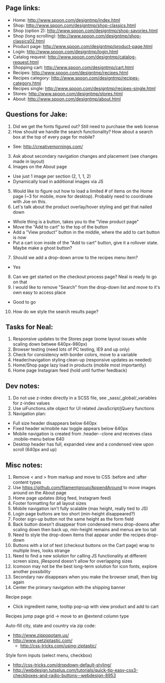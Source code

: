 Page links:
-----------

 - Home: http://www.spoon.com/designtmp/index.html
 - Shop: http://www.spoon.com/designtmp/shop-classics.html
 - Shop (option 2): http://www.spoon.com/designtmp/shop-savories.html
 - Shop (long scrolling): http://www.spoon.com/designtmp/shop-classics02.html
 - Product page: http://www.spoon.com/designtmp/product-page.html
 - Login: http://www.spoon.com/designtmp/login.html
 - Catalog request: http://www.spoon.com/designtmp/catalog-request.html
 - Shopping cart: http://www.spoon.com/designtmp/cart.html
 - Recipes: http://www.spoon.com/designtmp/recipes.html
 - Recipes category: http://www.spoon.com/designtmp/recipes-category.html
 - Recipes single: http://www.spoon.com/designtmp/recipes-single.html
 - Stores: http://www.spoon.com/designtmp/stores.html
 - About: http://www.spoon.com/designtmp/about.html


Questions for Jake:
-------------------

1. Did we get the fonts figured out? Still need to purchase the web license
2. How should we handle the search functionality? How about a search box at the top of every page for mobile?
 - See: http://creativemornings.com/
3. Ask about secondary navigation changes and placement (see changes made in layout)
4. Images on the About page
 - Use just 1 image per section (2, 1, 1, 2)
 - Dynamically load in additional images via JS
5. Would like to figure out how to load a limited # of items on the Home page (~3 for mobile, more for desktop). Probably need to coordinate with Joe on this.
6. Let's talk about the product overlay/hover styling and get that nailed down
 - Whole thing is a button, takes you to the "View product page"
 - Move the "Add to cart" to the top of the button
 - Add a "View product" button in the middle, where the add to cart button is now
 - Put a cart icon inside of the "Add to cart" button, give it a rollover state. Maybe make a ghost button?
7. Should we add a drop-down arrow to the recipes menu item?
 - Yes
8. Can we get started on the checkout process page? Neal is ready to go on that
9. I would like to remove "Search" from the drop-down list and move to it's own easy to access place
 - Good to go
10. How do we style the search results page?


Tasks for Neal:
---------------

1. Responsive updates to the Stores page (some layout issues while scaling down betwee 640px-980px)
2. Browser testing (need lots of PC testing, IE9 and up only)
3. Check for consistency with border colors, move to a variable
4. Header/navigation styling clean-up (responsive updates as needed)
5. Home/Shop page lazy load in products (mobile most importantly)
6. Home page Instagram feed (hold until further feedback)


Dev notes:
----------

1. Do not use z-index directly in a SCSS file, see _sass/_global/_variables for z-index values
2. Use uiFunctions.site object for UI related JavaScript/jQuery functions
3. Navigation plan:
 - Full size header disappears below 640px
 - Fixed header w/mobile nav toggle appears below 640px
 - Mobile navigation is created from .header--clone and receives class .mobile-menu below 640
 - Desktop header has full, expanded view and a condensed view upon scroll (640px and up)


Misc notes:
-----------

1. Remove < and > from markup and move to CSS :before and :after content types
2. Use https://github.com/filamentgroup/AppendAround to move images around on the About page
3. Home page updates (blog feed, Instagram feed)
4. Footer formatting for all layout sizes
5. Mobile navigation isn't fully scalable (max height, really tied to JS)
6. Login page buttons are too short (min-height disappeared?)
7. Footer sign-up button not the same height as the form field
8. Back button doesn't disappear from condensed menu drop-downs after scaling down then back up, min-height remains and menus are too tall
9. Need to style the drop-down items that appear under the recipes drop-down
10. Buttons with a lot of text (checkout buttons on the Cart page) wrap to multiple lines, looks strange
11. Need to find a new solution for calling JS functionality at different screen sizes, jRespond doesn't allow for overlapping sizes
12. Icomoon may not be the best long-term solution for icon fonts, explore another possibility
13. Secondary nav disappears when you make the browser small, then big again
14. Center the primary navigation with the shipping banner


Recipe page:
 - Click ingredient name, tooltip pop-up with view product and add to cart

Recipes jump page grid -> move to an @extend column type

Auto-fill city, state and country via zip code:
 - http://www.zippopotam.us/
 - http://www.getziptastic.com/
 	- http://css-tricks.com/using-ziptastic/

Style form inputs (select menu, checkbox)
 - http://css-tricks.com/dropdown-default-styling/
 - http://webdesign.tutsplus.com/tutorials/quick-tip-easy-css3-checkboxes-and-radio-buttons--webdesign-8953